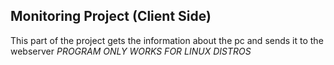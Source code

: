 ## Monitoring Project (Client Side)

This part of the project gets the information about the pc
and sends it to the webserver
*PROGRAM ONLY WORKS FOR LINUX DISTROS*
